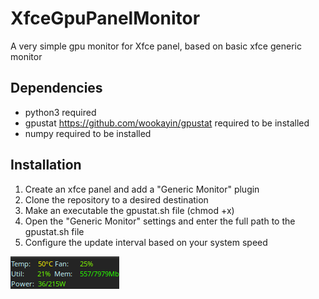 # XfceGpuPanelMonitor
A very simple gpu monitor for Xfce panel, based on basic xfce generic monitor

## Dependencies
* python3 required
* gpustat https://github.com/wookayin/gpustat required to be installed
* numpy required to be installed

## Installation
1) Create an xfce panel and add a "Generic Monitor" plugin
2) Clone the repository to a desired destination
3) Make an executable the gpustat.sh file (chmod +x)
4) Open the "Generic Monitor" settings and enter the full path to the gpustat.sh file
5) Configure the update interval based on your system speed

![Example result](/Monitor.png)
